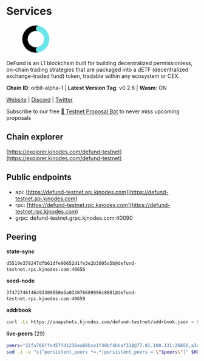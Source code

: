 # Services

<figure><img src="https://raw.githubusercontent.com/kj89/cosmos-images/main/logos/defund.png" alt=""><figcaption></figcaption></figure>

DeFund is an L1 blockchain built for building decentralized permissionless,  on-chain trading strategies that are packaged into a dETF (decentralized  exchange-traded fund) token, tradable within any ecosystem or CEX.

**Chain ID**: orbit-alpha-1 | **Latest Version Tag**: v0.2.6 | **Wasm**: ON

[Website](https://www.defund.app) | [Discord](https://discord.gg/FV26pRPZ3P) | [Twitter](https://twitter.com/defund_finance)



Subscribe to our free [🤖 Testnet Proposal Bot](https://t.me/kjnodes_testnet_proposal_bot) to never miss upcoming proposals


## Chain explorer
[https://explorer.kjnodes.com/defund-testnet](https://explorer.kjnodes.com/defund-testnet)

## Public endpoints

* api: [https://defund-testnet.api.kjnodes.com](https://defund-testnet.api.kjnodes.com)
* rpc: [https://defund-testnet.rpc.kjnodes.com](https://defund-testnet.rpc.kjnodes.com)
* grpc: defund-testnet.grpc.kjnodes.com:40090

## Peering

**state-sync**

```text
d5519e378247dfb61dfe90652d1fe3e2b3005a5b@defund-testnet.rpc.kjnodes.com:40656
```

**seed-node**

```text
3f472746f46493309650e5a033076689996c8881@defund-testnet.rpc.kjnodes.com:40659
```

**addrbook**
```bash
curl -Ls https://snapshots.kjnodes.com/defund-testnet/addrbook.json > $HOME/.defund/config/addrbook.json
```

**live-peers** (29)
```bash
peers="22fa766ffe457fd1236ea88bce1f40bf4bbaf328@77.91.100.131:26656,a3ede88696b2b5f752129889b84b9292a168133a@142.132.152.46:21656,c9bd11543948f94d715839d39ae6bfa23deedf74@161.97.78.178:26656,c917ffe5d1ca980f75e11aa35f2135b735f9f1a6@143.42.183.90:26656,7dff00a6d6678dd1f29df92774bb15cda17fff28@185.92.149.140:26656,55d896d8da08838d0d7079b8953c74b7b9519ac1@164.68.127.158:26656,48920dc679562d2f116f0b89ac77796377cfb130@194.146.13.254:26656,9446504166663fc0090b81abdf86fafe93e72a40@185.209.30.95:40656,d5519e378247dfb61dfe90652d1fe3e2b3005a5b@65.109.68.190:40656,1a4f0f016ffc8f6814835dc20f5bb7050b2eac90@38.242.239.25:26656,2151e36f7696b39147f995c5171805c4eae0788a@194.87.113.40:26656,2425a645f1b375c4d61857a7010841d4baf74a1b@109.195.131.79:36656,8e039627e5fe9f829b20a71d93ba40e015d0a0d5@135.181.128.249:26656,51c8bb36bfd184bdd5a8ee67431a0298218de946@162.19.237.229:26656,5a93bbc7e9dc368ccadd2627b35364e0bf06035e@31.187.74.29:26656,15d053c8b58877f598331da4b7851f6faf990fb2@65.109.89.35:26656,4b740c782cc4e6561de519fffb23499f0541e84d@89.116.29.202:18656,beb10b655c17c4dd306c5afe51b5bcb81ff46e9c@195.128.158.119:26656,e0ab16d47276dee411fc01abc86c787d95ef6aba@65.109.111.204:29656,4da4cae950abf254d747cd24545597ad63cccffc@77.91.72.185:28656,8a650a9761db8abc1096abc3d4a68431600ae835@62.171.149.101:46656,251c53c762273adbb7853569d17af2a6f00e9c7a@65.108.101.124:13656,c584a5f8c28c7548752fdfea6cf2942d5e10c82e@188.34.178.190:56656,6a5846b11911d2c6cf5602f98dafbe68b778ad63@65.109.89.43:40656,19ce67b3c44238b09bebd121ef7341b14a3ff0b9@209.145.62.91:30656,1f526dc91429dc7c98d5b0ceb49f84f64c11336e@65.108.243.55:40656,11312b65dd8010042f286e7173d2bcc7a35b2550@46.56.82.117:26656,e7f2e1abef350b013ae9bc488277cba45bd6b13a@65.109.106.211:40656,b8f0bee92d7b87ec4b9abf15888fefb6d2e07092@142.44.143.93:24656"
sed -i -e "s|^persistent_peers *=.*|persistent_peers = \"$peers\"|" $HOME/.defund/config/config.toml
```
